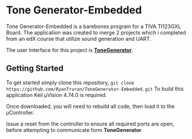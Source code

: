
# Tone Generator-Embedded

Tone Generator-Embedded is a barebones program for a TIVA TI123GXL Board.  The application was created to merge 2 projects which i completed from an edX course that utilize sound generation and UART.

The user Interface for this project is  **[ToneGenerator](https://github.com/RyanTruran/ToneGenerator)**. 


## Getting Started

To get started simply clone this repository, 
```git clone https://github.com/RyanTruran/ToneGenerator-Embedded.git```
To build this application Keil μVision 4.74.0 is required. 

Once downloaded, you will need to rebuild all code, then load it to the μController.

Issue a reset from the controller to ensure all required ports are open, before attempting to communicate form **ToneGenerator**

##
<!--stackedit_data:
eyJoaXN0b3J5IjpbLTE4NTY2ODE0MzUsMTM0MDg0MDE2OSwtNz
YyMjI2NTczLC0xNTc1NTMwMDM0LDczMDk5ODExNl19
-->